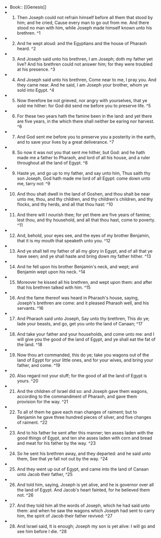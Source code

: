 - Book:: [[Genesis]]
- 1. Then Joseph could not refrain himself before all them that stood by him; and he cried, Cause every man to go out from me. And there stood no man with him, while Joseph made himself known unto his brethren. ^1
- 2. And he wept aloud: and the Egyptians and the house of Pharaoh heard. ^2
- 3. And Joseph said unto his brethren, I am Joseph; doth my father yet live? And his brethren could not answer him; for they were troubled at his presence. ^3
- 4. And Joseph said unto his brethren, Come near to me, I pray you. And they came near. And he said, I am Joseph your brother, whom ye sold into Egypt. ^4
- 5. Now therefore be not grieved, nor angry with yourselves, that ye sold me hither: for God did send me before you to preserve life. ^5
- 6. For these two years hath the famine been in the land: and yet there are five years, in the which there shall neither be earing nor harvest. ^6
- 7. And God sent me before you to preserve you a posterity in the earth, and to save your lives by a great deliverance. ^7
- 8. So now it was not you that sent me hither, but God: and he hath made me a father to Pharaoh, and lord of all his house, and a ruler throughout all the land of Egypt. ^8
- 9. Haste ye, and go up to my father, and say unto him, Thus saith thy son Joseph, God hath made me lord of all Egypt: come down unto me, tarry not: ^9
- 10. And thou shalt dwell in the land of Goshen, and thou shalt be near unto me, thou, and thy children, and thy children's children, and thy flocks, and thy herds, and all that thou hast: ^10
- 11. And there will I nourish thee; for yet there are five years of famine; lest thou, and thy household, and all that thou hast, come to poverty. ^11
- 12. And, behold, your eyes see, and the eyes of my brother Benjamin, that it is my mouth that speaketh unto you. ^12
- 13. And ye shall tell my father of all my glory in Egypt, and of all that ye have seen; and ye shall haste and bring down my father hither. ^13
- 14. And he fell upon his brother Benjamin's neck, and wept; and Benjamin wept upon his neck. ^14
- 15. Moreover he kissed all his brethren, and wept upon them: and after that his brethren talked with him. ^15
- 16. And the fame thereof was heard in Pharaoh's house, saying, Joseph's brethren are come: and it pleased Pharaoh well, and his servants. ^16
- 17. And Pharaoh said unto Joseph, Say unto thy brethren, This do ye; lade your beasts, and go, get you unto the land of Canaan; ^17
- 18. And take your father and your households, and come unto me: and I will give you the good of the land of Egypt, and ye shall eat the fat of the land. ^18
- 19. Now thou art commanded, this do ye; take you wagons out of the land of Egypt for your little ones, and for your wives, and bring your father, and come. ^19
- 20. Also regard not your stuff; for the good of all the land of Egypt is yours. ^20
- 21. And the children of Israel did so: and Joseph gave them wagons, according to the commandment of Pharaoh, and gave them provision for the way. ^21
- 22. To all of them he gave each man changes of raiment; but to Benjamin he gave three hundred pieces of silver, and five changes of raiment. ^22
- 23. And to his father he sent after this manner; ten asses laden with the good things of Egypt, and ten she asses laden with corn and bread and meat for his father by the way. ^23
- 24. So he sent his brethren away, and they departed: and he said unto them, See that ye fall not out by the way. ^24
- 25. And they went up out of Egypt, and came into the land of Canaan unto Jacob their father, ^25
- 26. And told him, saying, Joseph is yet alive, and he is governor over all the land of Egypt. And Jacob's heart fainted, for he believed them not. ^26
- 27. And they told him all the words of Joseph, which he had said unto them: and when he saw the wagons which Joseph had sent to carry him, the spirit of Jacob their father revived: ^27
- 28. And Israel said, It is enough; Joseph my son is yet alive: I will go and see him before I die. ^28
